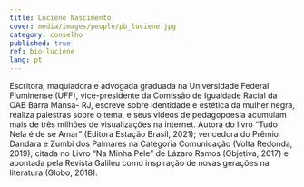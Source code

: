 ```yaml
---
title: Luciene Nascimento
cover: media/images/people/pb_luciene.jpg
category: conselho
published: true
ref: bio-luciene
lang: pt
---
```

Escritora, maquiadora e advogada graduada na Universidade Federal Fluminense (UFF), vice-presidente da Comissão de Igualdade Racial da OAB Barra Mansa- RJ, escreve sobre identidade e estética da mulher negra, realiza palestras sobre o tema, e seus vídeos de pedagopoesia acumulam mais de três milhões de visualizações na internet.  Autora do livro “Tudo Nela é de se Amar” (Editora Estação Brasil, 2021); vencedora do Prêmio Dandara e Zumbi dos Palmares na Categoria Comunicação (Volta Redonda, 2019); citada no Livro “Na Minha Pele” de Lázaro Ramos (Objetiva, 2017) e apontada pela Revista Galileu como inspiração de novas gerações na literatura (Globo, 2018).  
